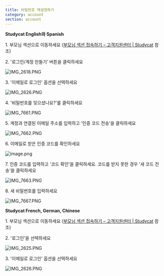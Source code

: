 ```yaml
---
title: 비밀번호 재설정하기
category: account
section: account
---
```

 


**Studycat English와 Spanish**


1\. 부모님 섹션으로 이동하세요 ([부모님 섹션 접속하기 – 고객지원센터 \| Studycat](https://help.studycat.com/hc/en-us/articles/34518228622105/preview/eyJhbGciOiJIUzI1NiJ9.eyJpZCI6MzQ1MTgyMjg2MjIxMDUsImV4cCI6MTcyMDQxMjU1MX0.8DEe5gqzcwGhn9YtGOdFZJbwEjnL1d_JV4GHmWuDeF8) 참조)


2\. '로그인/계정 만들기' 버튼을 클릭하세요


![IMG_2618.PNG](https://help.studycat.com/hc/article_attachments/34482878992025)


3\. '이메일로 로그인' 옵션을 선택하세요


![IMG_2626.PNG](https://help.studycat.com/hc/article_attachments/34482878995737)


4\. '비밀번호를 잊으셨나요?'를 클릭하세요


![IMG_7661.PNG](https://help.studycat.com/hc/article_attachments/34469007160729)


5\. 계정과 연결된 이메일 주소를 입력하고 '인증 코드 전송'을 클릭하세요


![IMG_7662.PNG](https://help.studycat.com/hc/article_attachments/34469007168281)


6\. 이메일로 받은 인증 코드를 확인하세요


![image.png](https://help.studycat.com/hc/article_attachments/34469007171481)


7\. 인증 코드를 입력하고 '코드 확인'을 클릭하세요. 코드를 받지 못한 경우 '새 코드 전송'을 클릭하세요


![IMG_7663.PNG](https://help.studycat.com/hc/article_attachments/34469007173273)


8\. 새 비밀번호를 입력하세요


![IMG_7667.PNG](https://help.studycat.com/hc/article_attachments/34469053229337)


 


**Studycat French, German, Chinese**


1\. 부모님 섹션으로 이동하세요 ([부모님 섹션 접속하기 – 고객지원센터 \| Studycat](https://help.studycat.com/hc/en-us/articles/34518228622105/preview/eyJhbGciOiJIUzI1NiJ9.eyJpZCI6MzQ1MTgyMjg2MjIxMDUsImV4cCI6MTcyMDQxMjU1MX0.8DEe5gqzcwGhn9YtGOdFZJbwEjnL1d_JV4GHmWuDeF8) 참조)


2\. '로그인'을 선택하세요


![IMG_2625.PNG](https://help.studycat.com/hc/article_attachments/34482879039257)


3\. '이메일로 로그인' 옵션을 선택하세요


![IMG_2626.PNG](https://help.studycat.com/hc/article_attachments/34482878995737)